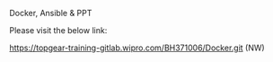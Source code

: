 Docker, Ansible & PPT

Please visit the below link:

https://topgear-training-gitlab.wipro.com/BH371006/Docker.git (NW)
